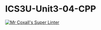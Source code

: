# ICS3U-Unit3-04-CPP


[![Mr Coxall's Super Linter](https://github.com/marshall-demars/ICS3U-Unit3-04-CPP/workflows/Mr%20Coxall's%20Super%20Linter/badge.svg)](https://github.com/marshall-demars/ICS3U-Unit3-04-CPP/actions/)
